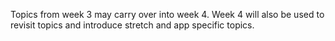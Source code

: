 Topics from week 3 may carry over into week 4. Week 4 will also be used to revisit topics and introduce stretch and app specific topics.
